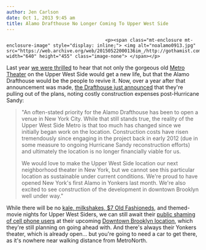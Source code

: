 ```yaml
---
author: Jen Carlson
date: Oct 1, 2013 9:45 am
title: Alamo Drafthouse No Longer Coming To Upper West Side
---
```


	
										<p><span class="mt-enclosure mt-enclosure-image" style="display: inline;"> <img alt="noalamo0913.jpg" src="https://web.archive.org/web/20150522000136im_/http://gothamist.com/attachments/arts_jen/noalamo0913.jpg" width="640" height="455" class="image-none"> </span></p>

<p>Last year <a href="https://web.archive.org/web/20150522000136/http://gothamist.com/2012/04/05/alamo_draft_house_is_coming_to_the.php">we were thrilled</a> to hear that not only the gorgeous old <a href="https://web.archive.org/web/20150522000136/http://gothamist.com/2011/05/18/landmarked_uws_theater_is_back_on_t.php">Metro Theater</a> on the Upper West Side would get a new life, but that the Alamo Drafthouse would be the people to revive it. Now, over a year after that announcement was made, <a href="https://web.archive.org/web/20150522000136/http://drafthouse.com/blog/entry/update-metro">the Drafthouse just announced</a> that they&apos;re pulling out of the plans, noting costly construction expenses post-Hurricane Sandy:</p>

<blockquote>&quot;An often-stated priority for the Alamo Drafthouse has been to open a venue in New York City.  While that still stands true, the reality of the Upper West Side Metro is that too much has changed since we initially began work on the location.  Construction costs have risen tremendously since engaging in the project back in early 2012 (due in some measure to ongoing Hurricane Sandy reconstruction efforts) and ultimately the location is no longer financially viable for us.  

<p>We would love to make the Upper West Side location our next neighborhood theater in New York, but we cannot see this particular location as sustainable under current conditions. We&apos;re proud to have opened New York&apos;s first Alamo in Yonkers last month. We&apos;re also excited to see construction of the development in downtown Brooklyn well under way.&quot;</p></blockquote><p></p>

<p>While there will be no <a href="https://web.archive.org/web/20150522000136/http://gothamist.com/2013/03/21/uws_alamo_drafthouse_releases_menu.php">kale, milkshakes, $7 Old Fashioneds</a>, and themed-movie nights for Upper West Siders, we can still await their <a href="https://web.archive.org/web/20150522000136/http://gothamist.com/2011/06/07/video_should_nyc_bring_this_kind_of.php">public shaming of cell phone users</a> at their upcoming <a href="https://web.archive.org/web/20150522000136/http://gothamist.com/2012/12/03/alamo_drafthouse_coming_to_brooklyn.php">Downtown Brooklyn location</a>, which they&apos;re still planning on going ahead with. And there&apos;s always their Yonkers theater, which is already open... but you&apos;re going to need a car to get there, as it&apos;s nowhere near walking distance from MetroNorth.</p>					
										
									
				